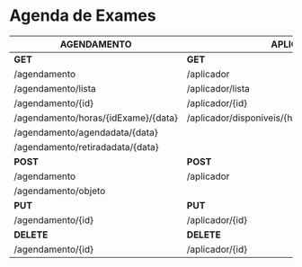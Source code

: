 # Agenda de Exames
|AGENDAMENTO|APLICADOR|EXAME|PACIENTE
|---|---|---|---|
|**GET**|**GET**|**GET**|**GET**|
|/agendamento|/aplicador|/exame|/paciente|
|/agendamento/lista|/aplicador/lista|/exame/lista|/paciente/lista|
|/agendamento/{id}|/aplicador/{id}|/exame/{id}|/paciente/{id}|
|/agendamento/horas/{idExame}/{data}|/aplicador/disponiveis/{hora}/{data}/{especialidade}
|/agendamento/agendadata/{data}|
|/agendamento/retiradadata/{data}|
|**POST**|**POST**|**POST**|**POST**|
|/agendamento|/aplicador|/exame|/paciente|
|/agendamento/objeto|
|**PUT**|**PUT**|**PUT**|**PUT**|
|/agendamento/{id}|/aplicador/{id}|/exame/{id}|/paciente/{id}|
|**DELETE**|**DELETE**|**DELETE**|**DELETE**|
|/agendamento/{id}|/aplicador/{id}|/exame/{id}|/paciente/{id}|